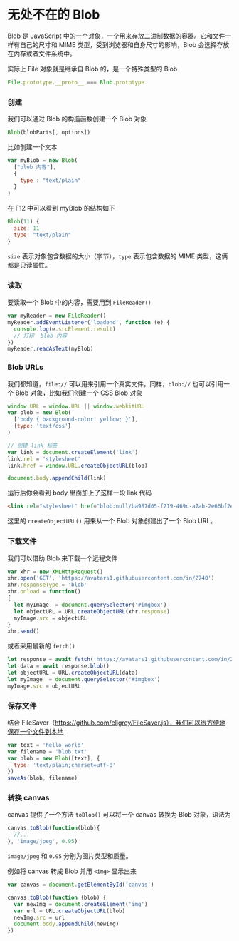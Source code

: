 # 无处不在的 Blob

Blob 是 JavaScript 中的一个对象，一个用来存放二进制数据的容器。它和文件一样有自己的尺寸和 MIME 类型，受到浏览器和自身尺寸的影响，Blob 会选择存放在内存或者文件系统中。

实际上 File 对象就是继承自 Blob 的，是一个特殊类型的 Blob

```js
File.prototype.__proto__ === Blob.prototype
```

### 创建

我们可以通过 Blob 的构造函数创建一个 Blob 对象

```js
Blob(blobParts[, options])
```

比如创建一个文本

```js
var myBlob = new Blob(
  ["blob 内容"],
  {
    type : "text/plain"
  }
)
```

在 F12 中可以看到 myBlob 的结构如下

```js
Blob(11) {
  size: 11
  type: "text/plain"
}
```

`size` 表示对象包含数据的大小（字节），`type` 表示包含数据的 MIME 类型，这俩都是只读属性。

### 读取

要读取一个 Blob 中的内容，需要用到 `FileReader()`

```js
var myReader = new FileReader()
myReader.addEventListener('loadend', function (e) {
  console.log(e.srcElement.result)
  // 打印  blob 内容
})
myReader.readAsText(myBlob)
```

### Blob URLs

我们都知道，`file://` 可以用来引用一个真实文件，同样，`blob://` 也可以引用一个 Blob 对象，比如我们创建一个 CSS Blob 对象

```js
window.URL = window.URL || window.webkitURL
var blob = new Blob(
  ['body { background-color: yellow; }'],
  {type: 'text/css'}
)

// 创建 link 标签
var link = document.createElement('link')
link.rel = 'stylesheet'
link.href = window.URL.createObjectURL(blob)

document.body.appendChild(link)
```

运行后你会看到 body 里面加上了这样一段 link 代码

```html
<link rel="stylesheet" href="blob:null/ba987d05-f219-469c-a7ab-2e66bf2e3af0">
```

这里的 `createObjectURL()` 用来从一个 Blob 对象创建出了一个 Blob URL。

### 下载文件

我们可以借助 Blob 来下载一个远程文件

```js
var xhr = new XMLHttpRequest() 
xhr.open('GET', 'https://avatars1.githubusercontent.com/in/2740') 
xhr.responseType = 'blob'
xhr.onload = function() 
{
  let myImage  = document.querySelector('#imgbox')
  let objectURL = URL.createObjectURL(xhr.response)
  myImage.src = objectURL
}
xhr.send()
```

或者采用最新的 `fetch()`

```js
let response = await fetch('https://avatars1.githubusercontent.com/in/2740')
let data = await response.blob()
let objectURL = URL.createObjectURL(data)
let myImage  = document.querySelector('#imgbox')
myImage.src = objectURL
```

### 保存文件

结合 FileSaver（https://github.com/eligrey/FileSaver.js），我们可以很方便地保存一个文件到本地

```js
var text = 'hello world'
var filename = 'blob.txt'
var blob = new Blob([text], {
  type: 'text/plain;charset=utf-8'
})
saveAs(blob, filename)
```

### 转换 canvas

canvas 提供了一个方法 `toBlob()` 可以将一个 canvas 转换为 Blob 对象，语法为

```js
canvas.toBlob(function(blob){
  //...
}, 'image/jpeg', 0.95)
```

`image/jpeg` 和 `0.95` 分别为图片类型和质量。

例如将 canvas 转成 Blob 并用 `<img>` 显示出来

```js
var canvas = document.getElementById('canvas')

canvas.toBlob(function (blob) {
  var newImg = document.createElement('img')
  var url = URL.createObjectURL(blob)
  newImg.src = url
  document.body.appendChild(newImg)
})
```